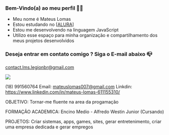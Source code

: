 ### Bem-Vindo(a) ao meu perfil 👋🥊

- Meu nome é Mateus Lomas
- Estou estudando no [[ALURA](https://www.alura.com.br)]
- Estou me desenvolvendo na linguagem JavaScript
- Utilizo esse espaço para minha organização e compartilhamento dos meus projetos desenvolvidos

### Deseja entrar em contato comigo ? Siga o E-mail abaixo 📪

contact.lms.legionbr@gmail.com

![](https://media.tenor.com/CklorS0ZlHMAAAAM/naruto-weird-face.gif)

(18) 991560764
Email: mateuslomas007@gmail.com
Linkdin: https://www.linkedin.com/in/mateus-lomas-611155310/

OBJETIVO:
Tornar-me fluente na area da progamação 

FORMAÇÃO ACADEMICA:
Encino Medio - Alfredo Westin Junior (Cursando)

PROJETOS:
Criar sistemas, apps, games, sites, gerar entretenimento, criar uma empresa dedicada e gerar empregos

